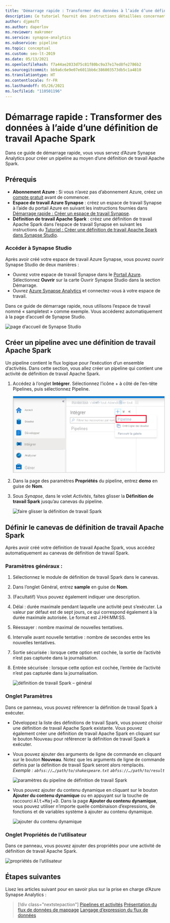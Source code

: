 ```yaml
---
title: 'Démarrage rapide : Transformer des données à l’aide d’une définition de travail Apache Spark'
description: Ce tutoriel fournit des instructions détaillées concernant l’utilisation d’Azure Synapse Analytics pour transformer des données à l’aide d’une définition de travail Apache Spark.
author: djpmsft
ms.author: daperlov
ms.reviewer: makromer
ms.service: synapse-analytics
ms.subservice: pipeline
ms.topic: conceptual
ms.custom: seo-lt-2019
ms.date: 05/13/2021
ms.openlocfilehash: f7a44ae2033d75c81f80bc9a37e17ed8fe2786b2
ms.sourcegitcommit: bb9a6c6e9e07e6011bb6c386003573db5c1a4810
ms.translationtype: HT
ms.contentlocale: fr-FR
ms.lasthandoff: 05/26/2021
ms.locfileid: "110501196"
---
```

# <a name="quickstart-transform-data-using-apache-spark-job-definition"></a>Démarrage rapide : Transformer des données à l’aide d’une définition de travail Apache Spark

Dans ce guide de démarrage rapide, vous vous servez d’Azure Synapse Analytics pour créer un pipeline au moyen d’une définition de travail Apache Spark.

## <a name="prerequisites"></a>Prérequis

* **Abonnement Azure** : Si vous n’avez pas d’abonnement Azure, créez un [compte gratuit](https://azure.microsoft.com/free/) avant de commencer.
* **Espace de travail Azure Synapse** : créez un espace de travail Synapse à l’aide du portail Azure en suivant les instructions fournies dans [Démarrage rapide : Créer un espace de travail Synapse](quickstart-create-workspace.md).
* **Définition de travail Apache Spark** : créez une définition de travail Apache Spark dans l’espace de travail Synapse en suivant les instructions du [Tutoriel : Créer une définition de travail Apache Spark dans Synapse Studio](spark/apache-spark-job-definitions.md).


### <a name="navigate-to-the-synapse-studio"></a>Accéder à Synapse Studio

Après avoir créé votre espace de travail Azure Synapse, vous pouvez ouvrir Synapse Studio de deux manières :

* Ouvrez votre espace de travail Synapse dans le [Portail Azure](https://ms.portal.azure.com/#home). Sélectionnez **Ouvrir** sur la carte Ouvrir Synapse Studio dans la section Démarrage.
* Ouvrez [Azure Synapse Analytics](https://web.azuresynapse.net/) et connectez-vous à votre espace de travail.

Dans ce guide de démarrage rapide, nous utilisons l’espace de travail nommé « sampletest » comme exemple. Vous accéderez automatiquement à la page d’accueil de Synapse Studio.

![page d’accueil de Synapse Studio](media/quickstart-transform-data-using-spark-job-definition/synapse-studio-home.png)

## <a name="create-a-pipeline-with-an-apache-spark-job-definition"></a>Créer un pipeline avec une définition de travail Apache Spark

Un pipeline contient le flux logique pour l’exécution d’un ensemble d’activités. Dans cette section, vous allez créer un pipeline qui contient une activité de définition de travail Apache Spark.

1. Accédez à l’onglet **Intégrer**. Sélectionnez l’icône + à côté de l’en-tête Pipelines, puis sélectionnez Pipeline.

     ![Créer un pipeline](media/doc-common-process/new-pipeline.png)

2. Dans la page des paramètres **Propriétés** du pipeline, entrez **demo** en guise de **Nom**.

3. Sous *Synapse*, dans le volet *Activités*, faites glisser la **Définition de travail Spark** jusqu’au canevas du pipeline.

     ![faire glisser la définition de travail Spark](media/quickstart-transform-data-using-spark-job-definition/drag-spark-job-definition.png)


## <a name="set-apache-spark-job-definition-canvas"></a>Définir le canevas de définition de travail Apache Spark

Après avoir créé votre définition de travail Apache Spark, vous accédez automatiquement au canevas de définition de travail Spark.

### <a name="general-settings"></a>Paramètres généraux :

1. Sélectionnez le module de définition de travail Spark dans le canevas.

2. Dans l’onglet Général, entrez **sample** en guise de **Nom**.

3. (Facultatif) Vous pouvez également indiquer une description.

4. Délai : durée maximale pendant laquelle une activité peut s’exécuter. La valeur par défaut est de sept jours, ce qui correspond également à la durée maximale autorisée. Le format est J.HH:MM:SS.

5. Réessayer : nombre maximal de nouvelles tentatives.

6. Intervalle avant nouvelle tentative : nombre de secondes entre les nouvelles tentatives.

7. Sortie sécurisée : lorsque cette option est cochée, la sortie de l’activité n’est pas capturée dans la journalisation.

8. Entrée sécurisée : lorsque cette option est cochée, l’entrée de l’activité n’est pas capturée dans la journalisation.

     ![définition de travail Spark – général](media/quickstart-transform-data-using-spark-job-definition/spark-job-definition-general.png)

### <a name="settings-tab"></a>Onglet Paramètres 

Dans ce panneau, vous pouvez référencer la définition de travail Spark à exécuter.

* Développez la liste des définitions de travail Spark, vous pouvez choisir une définition de travail Apache Spark existante. Vous pouvez également créer une définition de travail Apache Spark en cliquant sur le bouton Nouveau pour référencer la définition de travail Spark à exécuter.

* Vous pouvez ajouter des arguments de ligne de commande en cliquant sur le bouton **Nouveau**. Notez que les arguments de ligne de commande définis par la définition de travail Spark seront alors remplacés. <br> *Exemple : `abfss://…/path/to/shakespeare.txt` `abfss://…/path/to/result`* <br>

     ![paramètres du pipeline de définition de travail Spark](media/quickstart-transform-data-using-spark-job-definition/spark-job-definition-pipline-settings.png)

* Vous pouvez ajouter du contenu dynamique en cliquant sur le bouton **Ajouter du contenu dynamique** ou en appuyant sur la touche de raccourci <kbd>Alt</kbd>+<kbd>Maj</kbd>+<kbd>D</kbd>. Dans la page **Ajouter du contenu dynamique**, vous pouvez utiliser n’importe quelle combinaison d’expressions, de fonctions et de variables système à ajouter au contenu dynamique.

     ![ajouter du contenu dynamique](media/quickstart-transform-data-using-spark-job-definition/add-dynamic-content.png)

### <a name="user-properties-tab"></a>Onglet Propriétés de l’utilisateur

Dans ce panneau, vous pouvez ajouter des propriétés pour une activité de définition de travail Apache Spark.

![propriétés de l’utilisateur](media/quickstart-transform-data-using-spark-job-definition/user-properties.png)

## <a name="next-steps"></a>Étapes suivantes

Lisez les articles suivant pour en savoir plus sur la prise en charge d’Azure Synapse Analytics :

> [!div class="nextstepaction"]
> [Pipelines et activités](../data-factory/concepts-pipelines-activities.md?bc=%2fazure%2fsynapse-analytics%2fbreadcrumb%2ftoc.json&toc=%2fazure%2fsynapse-analytics%2ftoc.json)
> [Présentation du flux de données de mappage](../data-factory/concepts-data-flow-overview.md?bc=%2fazure%2fsynapse-analytics%2fbreadcrumb%2ftoc.json&toc=%2fazure%2fsynapse-analytics%2ftoc.json)
> [Langage d’expression du flux de données](../data-factory/data-flow-expression-functions.md?bc=%2fazure%2fsynapse-analytics%2fbreadcrumb%2ftoc.json&toc=%2fazure%2fsynapse-analytics%2ftoc.json)